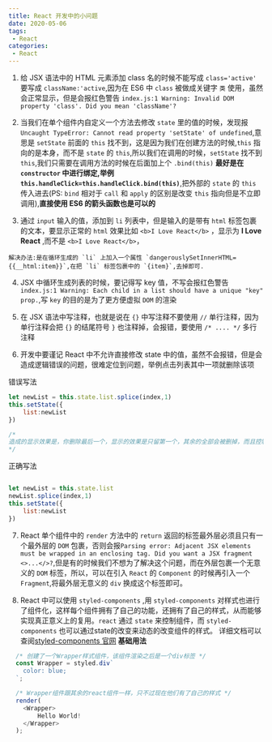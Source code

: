 ```yaml
---
title: React 开发中的小问题
date: 2020-05-06
tags:
 - React
categories:
 - React
---
```



1. 给 JSX 语法中的 HTML 元素添加 class  名的时候不能写成 `class='active'` 要写成 `className:'active`,因为在 ES6 中 `class` 被做成关键字 `类` 使用，虽然会正常显示，但是会报红色警告 `index.js:1 Warning: Invalid DOM property 'class'. Did you mean 'className'?`

2. 当我们在单个组件内自定义一个方法去修改 `state` 里的值的时候，发现报 `Uncaught TypeError: Cannot read property 'setState' of undefined`,意思是 `setState` 前面的 `this` 找不到，这是因为我们在创建方法的时候,`this` 指向的是本身，而不是 `state` 的 `this`,所以我们在调用的时候，`setState` 找不到 `this`,我们只需要在调用方法的时候在后面加上个 `.bind(this)` **最好是在 `constructor` 中进行绑定,举例`this.handleClick=this.handleClick.bind(this)`**,把外部的 `state` 的 `this` 传入进去(PS: `bind` 相对于 `call` 和 `apply` 的区别是改变 `this` 指向但是不立即调用),**直接使用 ES6 的箭头函数也是可以的**

3. 通过 `input` 输入的值，添加到 `li` 列表中，但是输入的是带有 `html` 标签包裹的文本，要显示正常的 `html` 效果比如 `<b>I Love React</b>` ，显示为 **I Love React** ,而不是  `<b>I Love React</b>`，
```
解决办法:是在循环生成的 `li` 上加入一个属性 `dangerouslySetInnerHTML={{__html:item}}`,在把 `li` 标签包裹中的 `{item}`,去掉即可.

```

4. JSX 中循环生成列表的时候，要记得写 key 值，不写会报红色警告 `index.js:1 Warning: Each child in a list should have a unique "key" prop.`,写 `key` 的目的是为了更方便虚拟 `DOM` 的渲染

5. 在 JSX 语法中写注释，也就是说在 `{}` 中写注释不要使用 `//` 单行注释，因为单行注释会把 `{}` 的结尾符号 `}` 也注释掉，会报错，要使用 `/* .... */` 多行注释

6. 开发中要谨记 React 中不允许直接修改 state 中的值，虽然不会报错，但是会造成逻辑错误的问题，很难定位到问题，举例点击列表其中一项就删除该项

错误写法

```javascript
let newList = this.state.list.splice(index,1)
this.setState({
    list:newList
})

/*
造成的显示效果是，你删除最后一个，显示的效果是只留第一个，其余的全部会被删掉，而且控制台不会报错
*/
```

正确写法

```javascript

let newList = this.state.list
newList.splice(index,1)
this.setState({
    list:newList
})
```

7. React 单个组件中的 `render` 方法中的 `return` 返回的标签最外层必须且只有一个最外层的 `DOM` 包裹，否则会报`Parsing error: Adjacent JSX elements must be wrapped in an enclosing tag. Did you want a JSX fragment <>...</>?`,但是有的时候我们不想为了解决这个问题，而在外层包裹一个无意义的 `DOM` 标签，所以，可以在引入 `React` 的 `Component` 的时候再引入一个 `Fragment`,将最外层无意义的 `div` 换成这个标签即可。

8. React 中可以使用 `styled-components` ,用 `styled-components` 对样式也进行了组件化，这样每个组件拥有了自己的功能，还拥有了自己的样式，从而能够实现真正意义上的复用。`react` 通过 `state` 来控制组件，而 `styled-components` 也可以通过state的改变来动态的改变组件的样式。
详细文档可以查阅[styled-components 官网](https://styled-components.com/)
**基础用法**
```javascript
  /* 创建了一个Wrapper样式组件，该组件渲染之后是一个div标签 */
  const Wrapper = styled.div`
    color: blue;
  `;

  /* Wrapper组件跟其余的react组件一样，只不过现在他们有了自己的样式 */
  render(
    <Wrapper>
        Hello World!
    </Wrapper>
  );

```